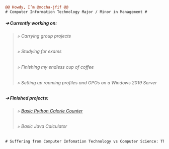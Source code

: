 ```diff
@@ Howdy, I’m @mocha-jfif @@
# Computer Information Technology Major / Minor in Management #
```
##### ➔ Currently working on: 
> ######  ▹ Carrying group projects
> ###### ▹ Studying for exams 
 > ###### ▹ Finishing my endless cup of coffee 
 > ###### ▹ Setting up roaming profiles and GPOs on a Windows 2019 Server
  
##### ➔ Finished projects: 
> ###### ▹ [Basic Python Calorie Counter](https://github.com/mocha-jfif/CalorieCounter) 
> ######  ▹ Basic Java Calculator 
```diff
# Suffering from Computer Infomation Technology vs Computer Science: The Big Debate #
```
